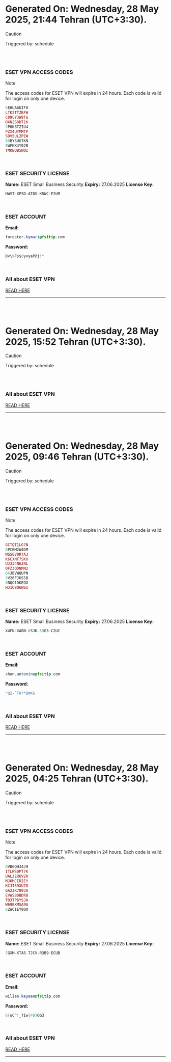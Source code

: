 # Generated On: Wednesday, 28 May 2025, 21:44 Tehran (UTC+3:30).

> [!CAUTION]
> Triggered by: schedule

<br><br>

### ESET VPN ACCESS CODES

> [!NOTE]
> The access codes for ESET VPN will expire in 24 hours.
> Each code is valid for login on only one device.

```ruby
5EHUA6UIFO
LTK2TTZBFW
C09CY3W9TG
OXN2S8DT1K
2P0K3TZIU4
PZX4UYMMTP
SOV5UL2PEW
88BYSUG7KN
8WFKX4Y02B
TMKBOB5NQI
```

<br>

### ESET SECURITY LICENSE

**Name:** ESET Small Business Security
**Expiry:** 27.06.2025
**License Key:**

```POV-Ray SDL
HWVT-XP5D-AT8S-KRWC-P2UM
```

<br>

### ESET ACCOUNT

**Email:**

```CSS
forester.kymari@fsitip.com
```

**Password:**

```POV-Ray SDL
Dv\%Fs$0yvyaP@j!*
```

<br>

### All about ESET VPN

[READ HERE](https://t.me/F_NiREvil/2113)

---

<br><br>

# Generated On: Wednesday, 28 May 2025, 15:52 Tehran (UTC+3:30).

> [!CAUTION]
> Triggered by: schedule

<br><br>

### All about ESET VPN

[READ HERE](https://t.me/F_NiREvil/2113)

---

<br><br>

# Generated On: Wednesday, 28 May 2025, 09:46 Tehran (UTC+3:30).

> [!CAUTION]
> Triggered by: schedule

<br><br>

### ESET VPN ACCESS CODES

> [!NOTE]
> The access codes for ESET VPN will expire in 24 hours.
> Each code is valid for login on only one device.

```ruby
GCTQT1LG7N
0PCBM2W4DM
WG5GV0R7AJ
K6CXNF7SKU
UJ334NGJNL
QFZ3QDNMN2
64JBVWQUPN
3V26FJUSSB
8NQO1DKEQG
HJ1O8O6WSI
```

<br>

### ESET SECURITY LICENSE

**Name:** ESET Small Business Security
**Expiry:** 27.06.2025
**License Key:**

```POV-Ray SDL
X4FN-XABN-6SJK-59G3-C2UC
```

<br>

### ESET ACCOUNT

**Email:**

```CSS
shon.antonino@fsitip.com
```

**Password:**

```POV-Ray SDL
"Q2-`THr*BmKG
```

<br>

### All about ESET VPN

[READ HERE](https://t.me/F_NiREvil/2113)

---

<br><br>

# Generated On: Wednesday, 28 May 2025, 04:25 Tehran (UTC+3:30).

> [!CAUTION]
> Triggered by: schedule

<br><br>

### ESET VPN ACCESS CODES

> [!NOTE]
> The access codes for ESET VPN will expire in 24 hours.
> Each code is valid for login on only one device.

```ruby
0VB0QHJ4J9
ITLWSOPT7K
UALJER6V2R
MJ6MJEDIEY
KCJI59XU7O
GA2JK7893A
EVWS8DBDR8
TO3TP6YSJA
W69BXMSA9A
6ZW6IEY8QO
```

<br>

### ESET SECURITY LICENSE

**Name:** ESET Small Business Security
**Expiry:** 27.06.2025
**License Key:**

```POV-Ray SDL
7GXM-XTA5-TJCV-R3B9-ECUB
```

<br>

### ESET ACCOUNT

**Email:**

```CSS
wilian.keyaan@fsitip.com
```

**Password:**

```POV-Ray SDL
6{uC^!_TIw{40}OG3
```

<br>

### All about ESET VPN

[READ HERE](https://t.me/F_NiREvil/2113)

---

<br><br>

